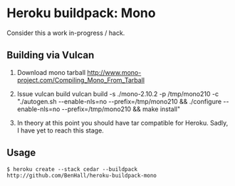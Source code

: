 Heroku buildpack: Mono
======================

Consider this a work in-progress / hack.

Building via Vulcan
-------------------
1) Download mono tarball
http://www.mono-project.com/Compiling_Mono_From_Tarball

2) Issue vulcan build
vulcan build -s ./mono-2.10.2 -p /tmp/mono210 -c "./autogen.sh --enable-nls=no --prefix=/tmp/mono210 && ./configure --enable-nls=no --prefix=/tmp/mono210 && make install"

3) In theory at this point you should have tar compatible for Heroku. Sadly, I have yet to reach this stage.


Usage
-----
    $ heroku create --stack cedar --buildpack http://github.com/BenHall/heroku-buildpack-mono
